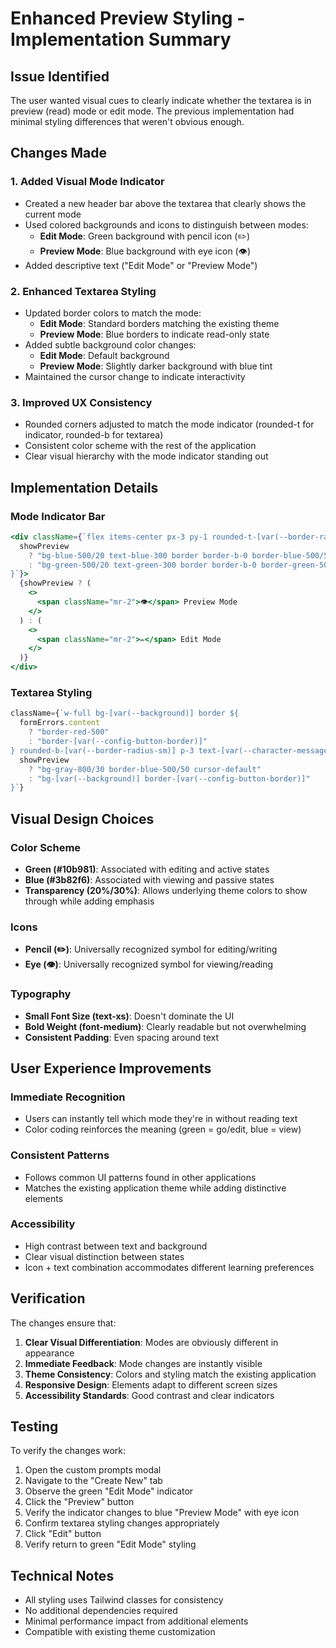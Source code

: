 # Enhanced Preview Styling - Implementation Summary

## Issue Identified
The user wanted visual cues to clearly indicate whether the textarea is in preview (read) mode or edit mode. The previous implementation had minimal styling differences that weren't obvious enough.

## Changes Made

### 1. Added Visual Mode Indicator
- Created a new header bar above the textarea that clearly shows the current mode
- Used colored backgrounds and icons to distinguish between modes:
  - **Edit Mode**: Green background with pencil icon (✏️)
  - **Preview Mode**: Blue background with eye icon (👁️)
- Added descriptive text ("Edit Mode" or "Preview Mode")

### 2. Enhanced Textarea Styling
- Updated border colors to match the mode:
  - **Edit Mode**: Standard borders matching the existing theme
  - **Preview Mode**: Blue borders to indicate read-only state
- Added subtle background color changes:
  - **Edit Mode**: Default background
  - **Preview Mode**: Slightly darker background with blue tint
- Maintained the cursor change to indicate interactivity

### 3. Improved UX Consistency
- Rounded corners adjusted to match the mode indicator (rounded-t for indicator, rounded-b for textarea)
- Consistent color scheme with the rest of the application
- Clear visual hierarchy with the mode indicator standing out

## Implementation Details

### Mode Indicator Bar
```jsx
<div className={`flex items-center px-3 py-1 rounded-t-[var(--border-radius-sm)] text-xs font-medium ${
  showPreview
    ? "bg-blue-500/20 text-blue-300 border border-b-0 border-blue-500/50"
    : "bg-green-500/20 text-green-300 border border-b-0 border-green-500/50"
}`}>
  {showPreview ? (
    <>
      <span className="mr-2">👁️</span> Preview Mode
    </>
  ) : (
    <>
      <span className="mr-2">✏️</span> Edit Mode
    </>
  )}
</div>
```

### Textarea Styling
```jsx
className={`w-full bg-[var(--background)] border ${
  formErrors.content
    ? "border-red-500"
    : "border-[var(--config-button-border)]"
} rounded-b-[var(--border-radius-sm)] p-3 text-[var(--character-message-color)] min-h-[300px] ${
  showPreview
    ? "bg-gray-800/30 border-blue-500/50 cursor-default"
    : "bg-[var(--background)] border-[var(--config-button-border)]"
}`}
```

## Visual Design Choices

### Color Scheme
- **Green (#10b981)**: Associated with editing and active states
- **Blue (#3b82f6)**: Associated with viewing and passive states
- **Transparency (20%/30%)**: Allows underlying theme colors to show through while adding emphasis

### Icons
- **Pencil (✏️)**: Universally recognized symbol for editing/writing
- **Eye (👁️)**: Universally recognized symbol for viewing/reading

### Typography
- **Small Font Size (text-xs)**: Doesn't dominate the UI
- **Bold Weight (font-medium)**: Clearly readable but not overwhelming
- **Consistent Padding**: Even spacing around text

## User Experience Improvements

### Immediate Recognition
- Users can instantly tell which mode they're in without reading text
- Color coding reinforces the meaning (green = go/edit, blue = view)

### Consistent Patterns
- Follows common UI patterns found in other applications
- Matches the existing application theme while adding distinctive elements

### Accessibility
- High contrast between text and background
- Clear visual distinction between states
- Icon + text combination accommodates different learning preferences

## Verification
The changes ensure that:

1. **Clear Visual Differentiation**: Modes are obviously different in appearance
2. **Immediate Feedback**: Mode changes are instantly visible
3. **Theme Consistency**: Colors and styling match the existing application
4. **Responsive Design**: Elements adapt to different screen sizes
5. **Accessibility Standards**: Good contrast and clear indicators

## Testing
To verify the changes work:

1. Open the custom prompts modal
2. Navigate to the "Create New" tab
3. Observe the green "Edit Mode" indicator
4. Click the "Preview" button
5. Verify the indicator changes to blue "Preview Mode" with eye icon
6. Confirm textarea styling changes appropriately
7. Click "Edit" button
8. Verify return to green "Edit Mode" styling

## Technical Notes
- All styling uses Tailwind classes for consistency
- No additional dependencies required
- Minimal performance impact from additional elements
- Compatible with existing theme customization